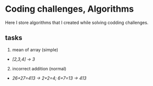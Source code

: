 # Coding challenges, Algorithms

Here I store algorithms that I created while solving codding challenges.

## tasks
1. mean of array (simple)
* *[2,3,4] -> 3*
2. incorrect addition (normal)
* *26+27=413 -> 2+2=4; 6+7=13 -> 413*
